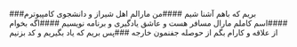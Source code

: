 ###بریم که باهم آشنا شیم
####من مارالم اهل شیراز و دانشجوی کامپیوترم
####اسم کاملم مارال مسافر هست و عاشق یادگیری و برنامه نویسیم
####اگه بخوام از علاقه و  کارام بگم از حوصله جفنمون خارجه
###پس بریم که یاد بگیریم و کد بزنیم